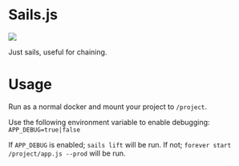 # Sails.js

[![](https://images.microbadger.com/badges/image/superbuddy/sails.svg)](https://microbadger.com/images/superbuddy/sails "Get your own image badge on microbadger.com")

Just sails, useful for chaining.


# Usage

Run as a normal docker and mount your project to `/project`.

Use the following environment variable to enable debugging:
`APP_DEBUG=true|false`


If `APP_DEBUG` is enabled; `sails lift` will be run.
If not; `forever start /project/app.js --prod` will be run.
